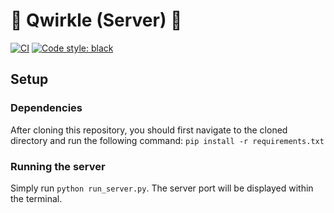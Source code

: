 # 🔶 Qwirkle (Server) 🔷

[![CI](https://github.com/COMP-4721-Group-5/Backend/actions/workflows/ci.yml/badge.svg)](https://github.com/COMP-4721-Group-5/Backend/actions/workflows/ci.yml)
[![Code style: black](https://img.shields.io/badge/code%20style-black-000000.svg)](https://github.com/psf/black)

## Setup

### Dependencies

After cloning this repository, you should first navigate to the cloned directory and run the following command: ```pip install -r requirements.txt```

### Running the server

Simply run ```python run_server.py```. The server port will be displayed within the terminal.
